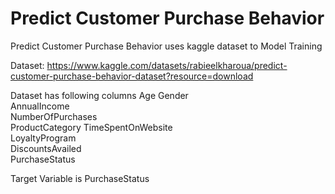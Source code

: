 # Predict Customer Purchase Behavior
Predict Customer Purchase Behavior uses kaggle dataset to Model Training 

Dataset: https://www.kaggle.com/datasets/rabieelkharoua/predict-customer-purchase-behavior-dataset?resource=download

Dataset has following columns
Age	
Gender	
AnnualIncome	
NumberOfPurchases	
ProductCategory	
TimeSpentOnWebsite	
LoyaltyProgram	
DiscountsAvailed	
PurchaseStatus

Target Variable is
PurchaseStatus
